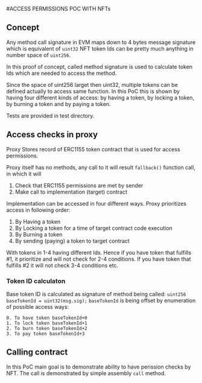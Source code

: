 #ACCESS PERMISSIONS POC WITH NFTs

## Concept

Any method call signature in EVM maps down to 4 bytes message signature which is equivalent of `uint32`
NFT token Ids can be pretty much anything in number space of  `uint256`.

In this proof of concept, called method signature is used to calculate token Ids which are needed to access the method. 

Since the space of uint256 larget then uint32, multiple tokens can be defined actually to access same function. In this PoC this is shown by having four different kinds of access: by having a token, by locking a token, by burning a token and by paying a token. 

Tests are provided in test directory. 

## Access checks in proxy
Proxy Stores record of ERC1155 token contract that is used for access permissions.

Proxy itself has no methods, any call to it will result `fallback()` function call, in which it will 
1. Check that ERC1155 permissions are met by sender
2. Make call to implementation (target) contract

Implementation can be accessed in four different ways. Proxy prioritizes access in following order:
1. By Having a token 
2. By Locking a token for a time of target contract code execution
3. By Burning a token
4. By sending (paying) a token to target contract 

With tokens in 1-4 having different Ids. Hence if you have token that fulfills #1, it prioritize and will not check for 2-4 conditions. If you have token that fulfills #2 it will not check 3-4 conditions etc. 

### Token ID calculaton

Base token ID is calculated as signature of method being called: `uint256 baseTokenId = uint32(msg.sig);` 
`baseTokenId` is being offset by enumeration of possible access ways: 
```
0. To have token baseTokenId+0
1. To lock token baseTokenId+1
2. To burn token baseTokenId+2
3. To pay token baseTokenId+3
```

## Calling contract

In this PoC main goal is to demonstrate ability to have perission checks by NFT. The call is demonstrated by simple assembly `call` method.

